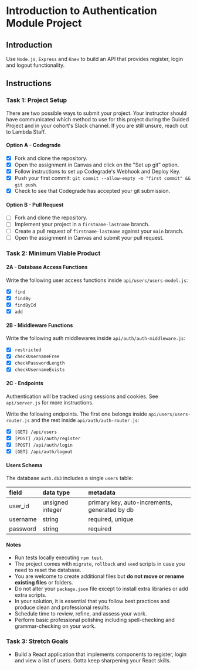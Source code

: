# Introduction to Authentication Module Project

## Introduction

Use `Node.js`, `Express` and `Knex` to build an API that provides register, login and logout functionality.

## Instructions

### Task 1: Project Setup

There are two possible ways to submit your project. Your instructor should have communicated which method to use for this project during the Guided Project and in your cohort's Slack channel. If you are still unsure, reach out to Lambda Staff.

#### Option A - Codegrade

- [x] Fork and clone the repository.
- [x] Open the assignment in Canvas and click on the "Set up git" option.
- [x] Follow instructions to set up Codegrade's Webhook and Deploy Key.
- [x] Push your first commit: `git commit --allow-empty -m "first commit" && git push`.
- [x] Check to see that Codegrade has accepted your git submission.

#### Option B - Pull Request

- [ ] Fork and clone the repository.
- [ ] Implement your project in a `firstname-lastname` branch.
- [ ] Create a pull request of `firstname-lastname` against your `main` branch.
- [ ] Open the assignment in Canvas and submit your pull request.

### Task 2: Minimum Viable Product

#### 2A - Database Access Functions

Write the following user access functions inside `api/users/users-model.js`:

- [x] `find`
- [x] `findBy`
- [x] `findById`
- [x] `add`

#### 2B - Middleware Functions

Write the following auth middlewares inside `api/auth/auth-middleware.js`:

- [x] `restricted`
- [x] `checkUsernameFree`
- [x] `checkPasswordLength`
- [x] `checkUsernameExists`

#### 2C - Endpoints

Authentication will be tracked using sessions and cookies. See `api/server.js` for more instructions.

Write the following endpoints. The first one belongs inside `api/users/users-router.js` and the rest inside `api/auth/auth-router.js`:

- [x] `[GET] /api/users`
- [x] `[POST] /api/auth/register`
- [x] `[POST] /api/auth/login`
- [x] `[GET] /api/auth/logout`

#### Users Schema

The database `auth.db3` includes a single `users` table:

| field    | data type        | metadata                                      |
| :------- | :--------------- | :-------------------------------------------- |
| user_id  | unsigned integer | primary key, auto-increments, generated by db |
| username | string           | required, unique                              |
| password | string           | required                                      |

#### Notes

- Run tests locally executing `npm test`.
- The project comes with `migrate`, `rollback` and `seed` scripts in case you need to reset the database.
- You are welcome to create additional files but **do not move or rename existing files** or folders.
- Do not alter your `package.json` file except to install extra libraries or add extra scripts.
- In your solution, it is essential that you follow best practices and produce clean and professional results.
- Schedule time to review, refine, and assess your work.
- Perform basic professional polishing including spell-checking and grammar-checking on your work.

### Task 3: Stretch Goals

- Build a React application that implements components to register, login and view a list of users. Gotta keep sharpening your React skills.
